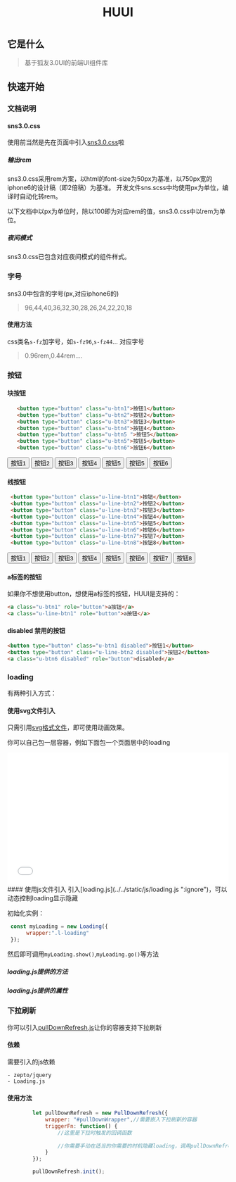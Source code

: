 <h1 align="center">HUUI<h1/>

## 它是什么
> 基于狐友3.0UI的前端UI组件库

## 快速开始
### 文档说明
#### sns3.0.css 
使用前当然是先在页面中引入[sns3.0.css](../../static/css/sns3.0.css ":ignore")啦
##### 输出rem
sns3.0.css采用rem方案，以html的font-size为50px为基准，以750px宽的iphone6的设计稿（即2倍稿）为基准。
开发文件sns.scss中均使用px为单位，编译时自动化转rem。

以下文档中以px为单位时，除以100即为对应rem的值，sns3.0.css中以rem为单位。

##### 夜间模式
sns3.0.css已包含对应夜间模式的组件样式。
    
### 字号
 sns3.0中包含的字号(px,对应iphone6的)
 >96,44,40,36,32,30,28,26,24,22,20,18
 
 #### 使用方法
 css类名`s-fz`加字号，如`s-fz96`,`s-fz44`...
 对应字号
 >0.96rem,0.44rem....
 
### 按钮
   #### 块按钮 
```html
   <button type="button" class="u-btn1">按钮1</button>
   <button type="button" class="u-btn2">按钮2</button>
   <button type="button" class="u-btn3">按钮3</button>
   <button type="button" class="u-btn4">按钮4</button>
   <button type="button" class="u-btn5 ">按钮5</button>
   <button type="button" class="u-btn5">按钮5</button>
   <button type="button" class="u-btn6">按钮6</button>
```
  <button type="button" class="u-btn1">按钮1</button>
  <button type="button" class="u-btn2">按钮2</button>
  <button type="button" class="u-btn3">按钮3</button>
  <button type="button" class="u-btn4">按钮4</button>
  <button type="button" class="u-btn5 ">按钮5</button>
  <button type="button" class="u-btn5">按钮5</button>
  <button type="button" class="u-btn6">按钮6</button>
   
   #### 线按钮 
   ```html
    <button type="button" class="u-line-btn1">按钮</button>
    <button type="button" class="u-line-btn2">按钮2</button>
    <button type="button" class="u-line-btn3">按钮3</button>
    <button type="button" class="u-line-btn4">按钮4</button>
    <button type="button" class="u-line-btn5">按钮5</button>
    <button type="button" class="u-line-btn6">按钮6</button>
    <button type="button" class="u-line-btn7">按钮7</button>
    <button type="button" class="u-line-btn8">按钮8</button>
```
 <button type="button" class="u-line-btn1">按钮1</button>
     <button type="button" class="u-line-btn2">按钮2</button>
     <button type="button" class="u-line-btn3">按钮3</button>
     <button type="button" class="u-line-btn4">按钮4</button>
     <button type="button" class="u-line-btn5">按钮5</button>
     <button type="button" class="u-line-btn6">按钮6</button>
     <button type="button" class="u-line-btn7">按钮7</button>
     <button type="button" class="u-line-btn8">按钮8</button>
  
  #### a标签的按钮
  如果你不想使用button，想使用a标签的按钮，HUUI是支持的：
   ```html
<a class="u-btn1" role="button">a按钮</a>
<a class="u-line-btn1" role="button">a按钮</a>
``` 

#### disabled 禁用的按钮
```html
<button type="button" class="u-btn1 disabled">按钮1</button>
<button type="button" class="u-line-btn2 disabled">按钮2</button>
<a class="u-btn6 disabled" role="button">disabled</a>
```
     
### loading
  有两种引入方式：
  #### 使用svg文件引入
  只需引用[svg格式文件](../../static/img/loading.svg ":ignore 下载loading文件")，即可使用动画效果。
  
  你可以自己包一层容器，例如下面包一个页面居中的loading
<iframe width="100%" height="300" src="//jsrun.net/R6qKp/embedded/all/light/" allowfullscreen="allowfullscreen" frameborder="0"></iframe>
  #### 使用js文件引入
  引入[loading.js](../../static/js/loading.js ":ignore")，可以动态控制loading显示隐藏
  
  初始化实例：
```js
 const myLoading = new Loading({
      wrapper:".l-loading"
 });
```
然后即可调用`myLoading.show()`,`myLoading.go()`等方法
##### loading.js提供的方法

##### loading.js提供的属性


### 下拉刷新
你可以引入[pullDownRefresh.js](../../static/js/pullDownRefresh.js ":ignore")让你的容器支持下拉刷新

#### 依赖
需要引入的js依赖

    - zepto/jquery
    - Loading.js
#### 使用方法
```js
        let pullDownRefresh = new PullDownRefresh({
            wrapper: "#pullDownWrapper",//需要嵌入下拉刷新的容器 
            triggerFn: function() {
                //这里是下拉时触发的回调函数
                
                //你需要手动在适当的你需要的时机隐藏loading，调用pullDownRefresh.pullLoadingUIHide();
            }
        });

        pullDownRefresh.init();

```
    








